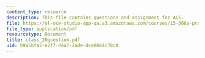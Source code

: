 ```yaml
---
content_type: resource
description: This file contains questions and assignment for ACE.
file: https://ol-ocw-studio-app-qa.s3.amazonaws.com/courses/15-568a-practical-information-technology-management-spring-2005/b9a5bfa2e2f7dea72adedce0664c78c8_class_20question.pdf
file_type: application/pdf
resourcetype: Document
title: class_20question.pdf
uid: b9a5bfa2-e2f7-dea7-2ade-dce0664c78c8
---
```

